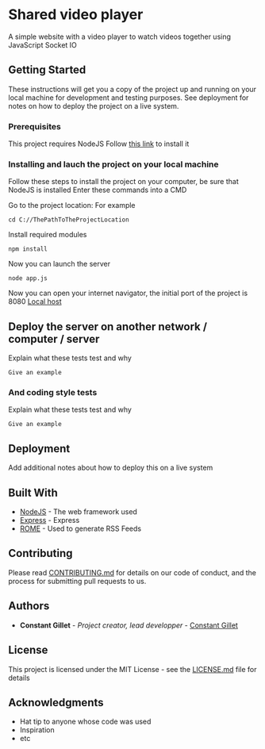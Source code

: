 # Shared video player

A simple website with a video player to watch videos together using JavaScript Socket IO

## Getting Started

These instructions will get you a copy of the project up and running on your local machine for development and testing purposes. See deployment for notes on how to deploy the project on a live system.

### Prerequisites

This project requires NodeJS
Follow [this link](https://nodejs.org/en/) to install it



### Installing and lauch the project on your local machine

Follow these steps to install the project on your computer, be sure that NodeJS is installed
Enter these commands into a CMD

Go to the project location:
For example
```
cd C://ThePathToTheProjectLocation
```

Install required modules
```
npm install
```

Now you can launch the server 
```
node app.js
```

Now you can open your internet navigator, the initial port of the project is 8080
[Local host](http://localhost:8080)

## Deploy the server on another network / computer / server

Explain what these tests test and why

```
Give an example
```

### And coding style tests

Explain what these tests test and why

```
Give an example
```

## Deployment

Add additional notes about how to deploy this on a live system

## Built With

* [NodeJS](https://nodejs.org/en/) - The web framework used
* [Express](https://expressjs.com/) - Express
* [ROME](https://rometools.github.io/rome/) - Used to generate RSS Feeds

## Contributing

Please read [CONTRIBUTING.md](https://gist.github.com/PurpleBooth/b24679402957c63ec426) for details on our code of conduct, and the process for submitting pull requests to us.

## Authors

* **Constant Gillet** - *Project creator, lead developper* - [Constant Gillet](https://github.com/constantgillet)

## License

This project is licensed under the MIT License - see the [LICENSE.md](LICENSE.md) file for details

## Acknowledgments

* Hat tip to anyone whose code was used
* Inspiration
* etc
